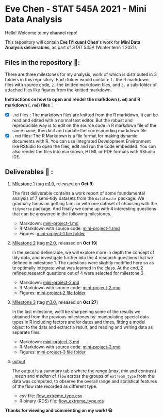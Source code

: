 Eve Chen - STAT 545A 2021 - Mini Data Analysis
================================
Hello! Welcome to my ~~channel~~ repo! 

This repository will contain **Eve (Yixuan) Chen**'s work for **Mini Data Analysis deliverables**, as part of *STAT 545A* (Winter term 1 2021). 

## Files in the repository 📂:

There are three milestones for my analysis, work of which is distributed in 3 folders in this repository. Each folder would contain: `1.` the R markdown files with source code, `2.` the knitted markdown files, and `3.` a sub-folder of attached files like figures from the knitted markdown.

**Instructions on how to open and render the markdown (`.md`) and R markdown (`.rmd`) files：**
- [x]  `.md` files : The markdown files are knitted from the R markdown, it can be read and edited with a normal text editor. But the robust and reproducible way is to edit on the source code in R markdown file of the same name, then knit and update the corresponding markdown file.
- [x] `.rmd` files: The R Markdown is a file format for making dynamic documents with R. You can use Integrated Development Environment like RStudio to open the files, edit and run the code embedded. You can also render the files into markdown, HTML or PDF formats with RStudio IDE.

## Deliverables 📔 : 

1. [Milestone 1](https://github.com/stat545ubc-2021/mini-data-analysis-evechen/tree/main/Milestone%201) (tag [m1.0](https://github.com/stat545ubc-2021/mini-data-analysis-evechen/releases/tag/m1.0), released on **Oct 9**)
    
    The first deliverable contains a work report of some foundamental analysis of 7 semi-tidy datasets from the `datateachr` package. We gradually focus on getting familiar with one dataset of choosing with the `tidyverse` package. And finally we come up with 4 interesting questions that can be answered in the following milestones.
    - Markdown: [mini-project-1.md](https://github.com/stat545ubc-2021/mini-data-analysis-evechen/blob/main/Milestone%201/mini-project-1.md)
    - R Markdown with source code: [mini-project-1.rmd](https://github.com/stat545ubc-2021/mini-data-analysis-evechen/blob/main/Milestone%201/mini-project-1.rmd)
    - Figures: [mini-project-1 file folder](https://github.com/stat545ubc-2021/mini-data-analysis-evechen/tree/main/Milestone%201/mini-project-1_files/figure-gfm)
  
2. [Milestone 2](https://github.com/stat545ubc-2021/mini-data-analysis-evechen/tree/main/Milestone%202) (tag [m2.0](https://github.com/stat545ubc-2021/mini-data-analysis-evechen/releases/tag/m2.0), released on **Oct 19**)    

    In the second deliverable, we will explore more in depth the concept of tidy data, and investigate further into the 4 research questions that we defined in milestone 1. The questions were slightly modified here so as to optimally integrate what was learned in the class. At the end, 2 refined research questions out of 4 were selected for milestone 3.
    - Markdown: [mini-project-2.md](https://github.com/stat545ubc-2021/mini-data-analysis-evechen/blob/main/Milestone%202/mini-project-2.md)
    - R Markdown with source code: [mini-project-2.rmd](https://github.com/stat545ubc-2021/mini-data-analysis-evechen/blob/main/Milestone%202/mini-project-2.rmd)
    - Figures: [mini-project-2 file folder](https://github.com/stat545ubc-2021/mini-data-analysis-evechen/tree/main/Milestone%202/mini-project-2_files/figure-gfm)
    
3. [Milestone 3](https://github.com/stat545ubc-2021/mini-data-analysis-evechen/tree/main/Milestone%203) (tag [m3.0](https://github.com/stat545ubc-2021/mini-data-analysis-evechen/releases/tag/m3.0), released on **Oct 27**)    

    In the last milestone, we’ll be sharpening some of the results we obtained from the previous milestones by: manipulating special data types in R including factors and/or dates and times, fitting a model object to the data and extract a result, and reading and writing data as separate files.
    - Markdown: [mini-project-3.md](https://github.com/stat545ubc-2021/mini-data-analysis-evechen/blob/main/Milestone%203/mini-project-3.md)
    - R Markdown with source code: [mini-project-3.rmd](https://github.com/stat545ubc-2021/mini-data-analysis-evechen/blob/main/Milestone%203/mini-project-3.rmd)
    - Figures: [mini-project-3 file folder](https://github.com/stat545ubc-2021/mini-data-analysis-evechen/tree/main/Milestone%203/mini-project-3_files/figure-gfm)

4. [output](https://github.com/stat545ubc-2021/mini-data-analysis-evechen/tree/main/output)

    The output is a summary table where the *range* (*max*, *min* and contrast) , *mean* and *median* of `flow` across the groups of `extream_type` from the data was computed, to observe the overall range and statistical features of the flow rate recorded as different type.
    - csv file: [flow_extreme_type.csv](https://github.com/stat545ubc-2021/mini-data-analysis-evechen/blob/main/output/flow_extreme_type.csv)
    - R binary (RDS) file: [flow_extreme_type.rds](https://github.com/stat545ubc-2021/mini-data-analysis-evechen/blob/main/output/flow_extreme_type.rds)

**Thanks for viewing and commenting on my work! 😃**
